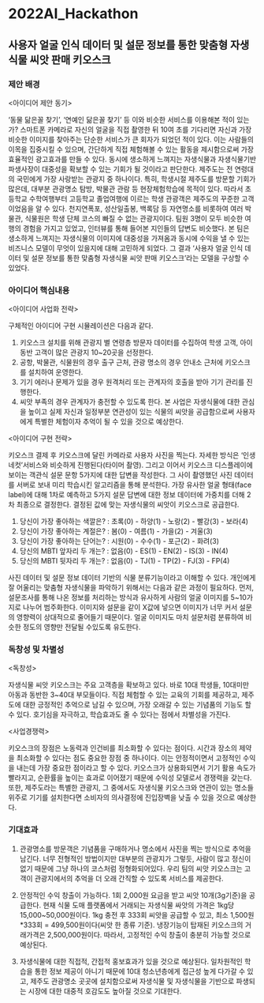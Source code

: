 # 2022AI_Hackathon

## 사용자 얼굴 인식 데이터 및 설문 정보를 통한 맞춤형 자생식물 씨앗 판매 키오스크

### 제안 배경

<아이디어 제안 동기> <br>

‘동물 닮은꼴 찾기’, ‘연예인 닮은꼴 찾기’ 등 이와 비슷한 서비스를 이용해본 적이 있는가? 스마트폰 카메라로 자신의 얼굴을 직접 촬영한 뒤 10여 초를 기다리면 자신과 가장 비슷한 이미지를 찾아주는 단순한 서비스가 큰 회자가 되었던 적이 있다.
이는 사람들의 이목을 집중시킬 수 있으며, 간단하게 직접 체험해볼 수 있는 활동을 제시함으로써 가장 효율적인 광고효과를 만들 수 있다. 동시에 생소하게 느껴지는 자생식물과 자생식물기반 파생사장이 대중성을 확보할 수 있는 기회가 될 것이라고 판단한다.
제주도는 전 연령대의 국민에게 가장 사랑받는 관광지 중 하나이다. 특히, 학생시절 제주도를 방문할 기회가 많은데, 대부분 관광명소 탐방, 박물관 관람 등 현장체험학습에 목적이 있다.
따라서 초등학교 수학여행부터 고등학교 졸업여행에 이르는 학생 관광객은 제주도의 꾸준한 고객이었음을 알 수 있다. 천지연폭포, 성산일출봉, 백록담 등 자연명소를 비롯하여 여러 박물관, 식물원은 학생 단체 코스의 빠질 수 없는 관광지이다.
팀원 3명이 모두 비슷한 여행의 경험을 가지고 있었고, 인터뷰를 통해 들어본 지인들의 답변도 비슷했다.
본 팀은 생소하게 느껴지는 자생식물의 이미지에 대중성을 가져옴과 동시에 수익을 낼 수 있는 비즈니스 모델이 무엇이 있을지에 대해 고민하게 되었다.
그 결과 ‘사용자 얼굴 인식 데이터 및 설문 정보를 통한 맞춤형 자생식물 씨앗 판매 키오스크’라는 모델을 구상할 수 있었다.

### 아이디어 핵심내용

<아이디어 사업화 전략> <br>

구체적인 아이디어 구현 시뮬레이션은 다음과 같다.

1. 키오스크 설치를 위해 관광지 별 연령층 방문자 데이터를 수집하여 학생 고객, 아이 동반 고객이 많은 관광지 10~20곳을 선정한다.
2. 공항, 박물관, 식물원의 경우 출구 근처, 관광 명소의 경우 안내소 근처에 키오스크를 설치하여 운영한다.
3. 기기 에러나 문제가 있을 경우 원격처리 또는 관계자의 호출을 받아 기기 관리를 진행한다.
4. 씨앗 부족의 경우 관계자가 충전할 수 있도록 한다. 본 사업은 자생식물에 대한 관심을 높이고 실제 자신과 일정부분 연관성이 있는 식물의 씨앗을 공급함으로써 사용자에게 특별한 체험이자 추억이 될 수 있을 것으로 예상한다. <br>

<아이디어 구현 전략> <br>

키오스크 결제 후 키오스크에 달린 카메라로 사용자 사진을 찍는다. 자세한 방식은 ‘인생네컷’서비스와 비슷하게 진행된다(타이머 촬영).
그리고 이어서 키오스크 디스플레이에 보이는 객관식 설문 문항 5가지에 대한 답변을 작성한다.
그 사이 촬영했던 사진 데이터를 서버로 보내 미리 학습시킨 알고리즘을 통해 분석한다.
가장 유사한 얼굴 형태(face label)에 대해 1차로 예측하고 5가지 설문 답변에 대한 정보 데이터에 가중치를 더해 2차 최종으로 결정한다.
결정된 값에 맞는 자생식물의 씨앗이 키오스크로 공급한다. <br>

1. 당신이 가장 좋아하는 색깔은? : 초록(0) - 하양(1) - 노랑(2) - 빨강(3) - 보라(4)
2. 당신이 가장 좋아하는 계절은? : 봄(0) - 여름(1) - 가을(2) - 겨울(3)
3. 당신이 가장 좋아하는 단어는? : 시원(0) - 수수(1) - 포근(2) - 화려(3)
4. 당신의 MBTI 앞자리 두 개는? : 없음(0) - ES(1) - EN(2) - IS(3) - IN(4)
5. 당신의 MBTI 뒷자리 두 개는? : 없음(0) - TJ(1) - TP(2) - FJ(3) - FP(4) <br>

사진 데이터 및 설문 정보 데이터 기반의 식물 분류기능이라고 이해할 수 있다.
개인에게 잘 어울리는 맞춤형 자생식물을 파악하기 위해서는 다음과 같은 과정이 필요하다. 먼저, 설문조사를 통해 나온 정보를 처리하는 방식과 유사하게 사람의 얼굴 이미지를 5~10가지로 나누어 범주화한다.
이미지와 설문을 같이 X값에 넣으면 이미지가 너무 커서 설문의 영향력이 상대적으로 줄어들기 때문이다.
얼굴 이미지도 마치 설문처럼 분류하여 비슷한 정도의 영향만 전달될 수있도록 유도한다.

### 독창성 및 차별성

<독창성> <br>

자생식물 씨앗 키오스크는 주요 고객층을 확보하고 있다.
바로 10대 학생들, 10대미만 아동과 동반한 3~40대 부모들이다.
직접 체험할 수 있는 교육의 기회를 제공하고, 제주도에 대한 긍정적인 추억으로 남길 수 있으며, 가장 오래갈 수 있는 기념품의 기능도 할 수 있다.
호기심을 자극하고, 학습효과도 줄 수 있다는 점에서 차별성을 가진다. <br>

<사업경쟁력>

키오스크의 장점은 노동력과 인건비를 최소화할 수 있다는 점이다.
시간과 장소의 제약을 최소화할 수 있다는 점도 중요한 장점 중 하나이다.
이는 안정적이면서 고정적인 수익을 내는데 가장 중요한 점이라고 할 수 있다.
키오스크가 상용화되면서 기기 활용 속도가 빨라지고, 순환률을 높이는 효과로 이어졌기 때문에 수익성 모델로서 경쟁력을 갖는다.
또한, 제주도라는 특별한 관광지, 그 중에서도 자생식물 키오스크와 연관이 있는 명소들 위주로 기기를 설치한다면 소비자의 의사결정에 진입장벽을 낮출 수 있을 것으로 예상한다.

### 기대효과

1. 관광명소를 방문객은 기념품을 구매하거나 명소에서 사진을 찍는 방식으로 추억을 남긴다. 너무 전형적인 방법이지만 대부분의 관광지가 그렇듯, 사람이 많고 정신이 없기 때문에 그냥 하나의 코스처럼 정형화되어있다. 우리 팀의 씨앗 키오스크는 고객이 관광지에서의 추억을 더 오래 간직할 수 있도록 서비스를 제공한다.

2. 안정적인 수익 창출이 가능하다. 1회 2,000원 요금을 받고 씨앗 10개(3g기준)을 공급한다. 현재 식물 도매 플랫폼에서 거래되는 자생식물 싸앗의 가격은 1kg당 15,000~50,000원이다. 1kg 충전 후 333회 씨앗을 공급할 수 있고, 최소 1,500원\*333회 = 499,500원이다(씨앗 한 종류 기준). 냉장기능이 탑재된 키오스크의 거래가격은 2,500,000원이다. 따라서, 고정적인 수익 창출이 충분히 가능할 것으로 예상된다.

3. 자생식물에 대한 직접적, 간접적 홍보효과가 있을 것으로 예상된다. 일차원적인 학습을 통한 정보 제공이 아니기 때문에 10대 청소년층에게 접근성 높게 다가갈 수 있고, 제주도 관광명소 곳곳에 설치함으로써 자생식물 및 자생식물을 기반으로 파생되는 시장에 대한 대중적 호감도도 높아질 것으로 기대한다.
